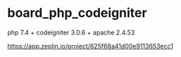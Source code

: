 # board_php_codeigniter

php 7.4 + codeigniter 3.0.6 + apache 2.4.53

https://app.zeplin.io/project/625f68a41d00e9113653ecc1
